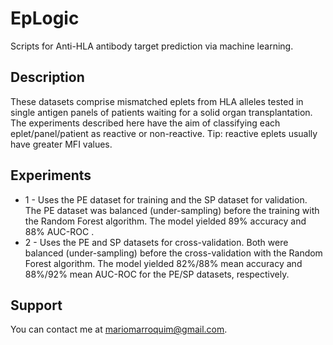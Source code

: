 EpLogic
=======

Scripts for Anti-HLA antibody target prediction via machine learning.

Description
-----------
These datasets comprise mismatched eplets from HLA alleles tested in single antigen panels of patients waiting for a solid organ transplantation. The experiments described here have the aim of classifying each eplet/panel/patient as reactive or non-reactive. Tip: reactive eplets usually have greater MFI values.


Experiments
-----------

* 1 - Uses the PE dataset for training and the SP dataset for validation. The PE dataset was balanced (under-sampling) before the training with the Random Forest algorithm. The model yielded 89% accuracy and 88% AUC-ROC .
* 2 - Uses the PE and SP datasets for cross-validation. Both were balanced (under-sampling) before the cross-validation with the Random Forest algorithm. The model yielded 82%/88% mean accuracy and 88%/92% mean AUC-ROC for the PE/SP datasets, respectively.

Support
-------

You can contact me at mariomarroquim@gmail.com.
